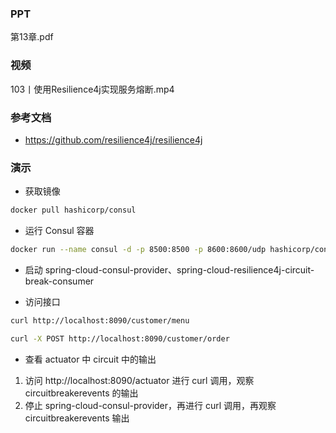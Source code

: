 ### PPT
第13章.pdf

### 视频
103丨使用Resilience4j实现服务熔断.mp4

### 参考文档
* https://github.com/resilience4j/resilience4j

### 演示

* 获取镜像
```bash
docker pull hashicorp/consul
```

* 运行 Consul 容器
```bash
docker run --name consul -d -p 8500:8500 -p 8600:8600/udp hashicorp/consul
```

* 启动 spring-cloud-consul-provider、spring-cloud-resilience4j-circuit-break-consumer

* 访问接口
```bash
curl http://localhost:8090/customer/menu
``` 

```bash
curl -X POST http://localhost:8090/customer/order
```

* 查看 actuator 中 circuit 中的输出

1. 访问 http://localhost:8090/actuator 进行 curl 调用，观察 circuitbreakerevents 的输出
2. 停止 spring-cloud-consul-provider，再进行 curl 调用，再观察 circuitbreakerevents 输出